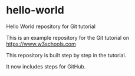 # hello-world
Hello World repository for Git tutorial

This is an example repository for the Git tutorial on https://www.w3schools.com

This repository is built step by step in the tutorial.

It now includes steps for GitHub.
